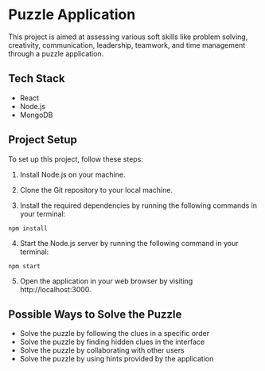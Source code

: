 # Puzzle Application

This project is aimed at assessing various soft skills like problem solving, creativity, communication, leadership, teamwork, and time management through a puzzle application.

## Tech Stack

- React
- Node.js
- MongoDB

## Project Setup

To set up this project, follow these steps:

1. Install Node.js on your machine.

2. Clone the Git repository to your local machine.

3. Install the required dependencies by running the following commands in your terminal:

```npm install```

4. Start the Node.js server by running the following command in your terminal:

```npm start```

5. Open the application in your web browser by visiting http://localhost:3000.

## Possible Ways to Solve the Puzzle

- Solve the puzzle by following the clues in a specific order
- Solve the puzzle by finding hidden clues in the interface
- Solve the puzzle by collaborating with other users
- Solve the puzzle by using hints provided by the application

